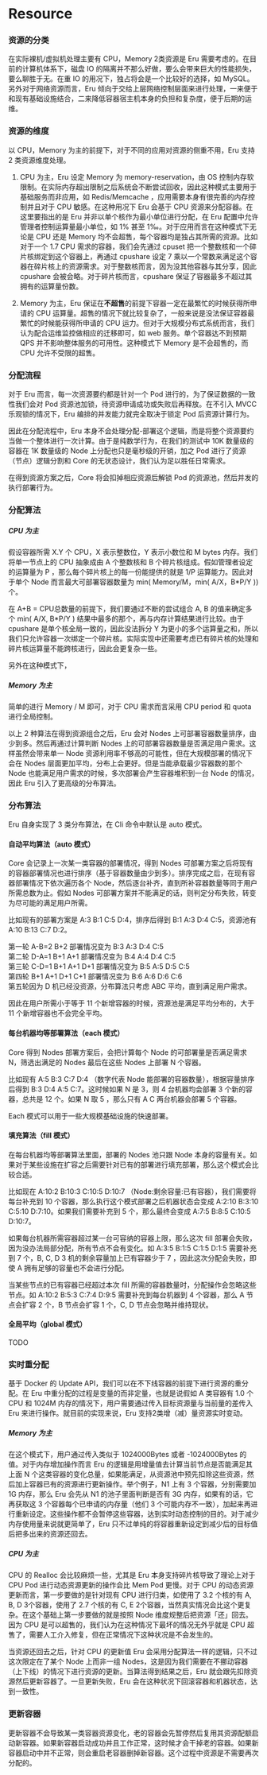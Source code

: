 # Resource

### 资源的分类

在实际裸机/虚拟机处理主要有 CPU，Memory 2类资源是 Eru 需要考虑的。在目前的计算机体系下，磁盘 IO 的隔离并不那么好做，要么会带来巨大的性能损失，要么聊胜于无。在重 IO 的用况下，独占将会是一个比较好的选择，如 MySQL。另外对于网络资源而言，Eru 倾向于交给上层网络控制层面来进行处理，一来便于和现有基础设施结合，二来降低容器宿主机本身的负担和复杂度，便于后期的运维。

### 资源的维度

以 CPU，Memory 为主的前提下，对于不同的应用对资源的侧重不用，Eru 支持 2 类资源维度处理。

1. CPU 为主，Eru 设定 Memory 为 memory-reservation，由 OS 控制内存软限制。在实际内存超出限制之后系统会不断尝试回收，因此这种模式主要用于基础服务而非应用，如 Redis/Memcache ，应用需要本身有很完善的内存控制并且对于 CPU 敏感。在这种用况下 Eru 会基于 CPU 资源来分配容器。在这里要指出的是 Eru 并非以单个核作为最小单位进行分配，在 Eru 配置中允许管理者控制运算量最小单位，如 1% 甚至 1‰。对于应用而言在这种模式下无论是 CPU 还是 Memory 均不会超售，每个容器均是独占其所需的资源。比如对于一个 1.7 CPU 需求的容器，我们会先通过 cpuset 把一个整数核和一个碎片核绑定到这个容器上，再通过 cpushare 设定 7 乘以一个常数来满足这个容器在碎片核上的资源需求。对于整数核而言，因为没其他容器与其分享，因此 cpushare 会被会略。对于碎片核而言，cpushare 保证了容器最多不超过其拥有的运算量份数。

2. Memory 为主，Eru 保证在**不超售**的前提下容器一定在最繁忙的时候获得所申请的 CPU 运算量。超售的情况下就比较复杂了，一般来说是没法保证容器最繁忙的时候能获得所申请的 CPU 运力。但对于大规模分布式系统而言，我们认为配合运维监控做相应的迁移即可，如 web 服务。单个容器达不到预期 QPS 并不影响整体服务的可用性。这种模式下 Memory 是不会超售的，而 CPU 允许不受限的超售。

### 分配流程

对于 Eru 而言，每一次资源要约都是针对一个 Pod 进行的，为了保证数据的一致性我们会对 Pod 资源池加锁，待资源申请成功或失败后再释放。在不引入 MVCC 乐观锁的情况下，Eru 编排的并发能力就完全取决于锁定 Pod 后资源计算行为。

因此在分配流程中，Eru 本身不会处理分配-部署这个逻辑，而是将整个资源要约当做一个整体进行一次计算。由于是纯数学行为，在我们的测试中 10K 数量级的容器在 1K 数量级的 Node 上分配也只是毫秒级的开销，加之 Pod 进行了资源（节点）逻辑分割和 Core 的无状态设计，我们认为足以胜任日常需求。

在得到资源方案之后，Core 将会扣掉相应资源后解锁 Pod 的资源池，然后并发的执行部署行为。

### 分配算法

##### CPU 为主

假设容器所需 X.Y 个 CPU，X 表示整数位，Y 表示小数位和 M bytes 内存。我们将单一节点上的 CPU 抽象成由 A 个整数核和 B 个碎片核组成。假如管理者设定的运算量为 P ，那么每个碎片核上的每一份能提供的就是 1/P 运算能力。因此对于单个 Node 而言最大可部署容器数量为 min( Memory/M，min( A/X，B*P/Y )) 个。

在 A+B = CPU总数量的前提下，我们要通过不断的尝试组合 A, B 的值来确定多个 min( A/X, B*P/Y ) 结果中最多的那个，再与内存计算结果进行比较。由于 cpushare 是单个核全局一致的，因此没法拆分 Y 为更小的多个运算量之和，所以我们只允许容器一次绑定一个碎片核。实际实现中还需要考虑已有碎片核的处理和碎片核运算量不能跨核进行，因此会更复杂一些。

另外在这种模式下，

##### Memory 为主

简单的进行 Memory / M 即可，对于 CPU 需求而言采用 CPU period 和 quota 进行全局控制。

以上 2 种算法在得到资源组合之后，Eru 会对 Nodes 上可部署容器数量排序，由少到多。然后再通过计算判断 Nodes 上的可部署容器数量是否满足用户需求。这样虽然会带来单一 Node 资源利用率不够高的可能性，但在大规模部署的情况下会在 Nodes 层面更加平均，分布上会更好。但是当能承载最少容器数的那个 Node 也能满足用户需求的时候，多次部署会产生容器堆积到一台 Node 的情况，因此 Eru 引入了更高级的分布算法。

### 分布算法

Eru 自身实现了 3 类分布算法，在 Cli 命令中默认是 auto 模式。

#### 自动平均算法（auto 模式）

Core 会记录上一次某一类容器的部署情况，得到 Nodes 可部署方案之后将现有的容器部署情况也进行排序（基于容器数量由少到多）。排序完成之后，在现有容器部署情况下依次遍历各个 Node，然后逐台补齐，直到所补容器数量等同于用户所需总数为止。假如 Nodes 可部署方案并不能满足的话，则判定分布失败，转变为尽可能的满足用户所需。

比如现有的部署方案是 A:3 B:1 C:5 D:4，排序后得到 B:1 A:3 D:4 C:5，资源池有 A:10 B:13 C:7 D:2。

第一轮 A-B=2 B+2 部署情况变为 B:3 A:3 D:4 C:5    
第二轮 D-A=1 B+1 A+1 部署情况变为 B:4 A:4 D:4 C:5    
第三轮 C-D=1 B+1 A+1 D+1 部署情况变为 B:5 A:5 D:5 C:5    
第四轮 B+1 A+1 D+1 C+1 部署情况变为 B:6 A:6 D:6 C:6    
第五轮因为 D 机已经没资源，分布算法只考虑 ABC 平均，直到满足用户需求。

因此在用户所需小于等于 11 个新增容器的时候，资源池是满足平均分布的，大于 11 个新增容器也不会完全平均。

#### 每台机器均等部署算法（each 模式）

Core 得到 Nodes 部署方案后，会把计算每个 Node 的可部署量是否满足需求 N，筛选出满足的 Nodes 最后在这些 Nodes 上部署 N 个容器。

比如现有 A:5 B:3 C:7 D:4 （数字代表 Node 能部署的容器数量），根据容量排序后得到 B:3 D:4 A:5 C:7。这时候如果 N 是 3，则 4 台机器均会部署 3 个新的容器，总共是 12 个。如果 N 取 5 ，那么只有 A C 两台机器会部署 5 个容器。

Each 模式可以用于一些大规模基础设施的快速部署。

#### 填充算法（fill 模式）

在每台机器均等部署算法里面，部署的 Nodes 池只跟 Node 本身的容量有关。如果对于某些设施在扩容之后需要针对已有的部署进行填充部署，那么这个模式会比较合适。

比如现在 A:10:2 B:10:3 C:10:5 D:10:7 （Node:剩余容量:已有容器），我们需要将每台补充到 10 个容器，那么执行这个模式部署之后机器状态会变成 A:2:10 B:3:10 C:5:10 D:7:10。如果我们需要补充到 5 个，那么最终会变成 A:7:5 B:8:5 C:10:5 D:10:7。

如果每台机器所需容器超过某一台可容纳的容器上限，那么这次 fill 部署会失败，因为没办法局部分配，所有节点不会有变化。如 A:3:5 B:1:5 C:1:5 D:1:5 需要补充到 7 个，B, C, D 3 机的剩余容量加上已有容器少于 7 ，因此这次分配会失败，即使 A 拥有足够的容量也不会进行分配。

当某些节点的已有容器已经超过本次 fill 所需的容器数量时，分配操作会忽略这些节点。如 A:10:2 B:5:3 C:7:4 D:9:5 需要补充到每台机器到 4 个容器，那么 A 节点会扩容 2 个，B 节点会扩容 1 个，C, D 节点会忽略并维持现状。

#### 全局平均（global 模式）

TODO

### 实时重分配

基于 Docker 的 Update API，我们可以在不下线容器的前提下进行资源的重分配。在 Eru 中重分配的过程是变量的而非定量，也就是说假如 A 类容器有 1.0 个 CPU 和 1024M 内存的情况下，用户需要通过传入目标资源量与当前量的差传入 Eru 来进行操作。就目前的实现来说，Eru 支持2类增（减）量资源实时变动。

##### Memory 为主

在这个模式下，用户通过传入类似于 1024000Bytes 或者 -1024000Bytes 的值。对于内存增加操作而言 Eru 的逻辑是用增量值去计算当前节点是否能满足其上面 N 个这类容器的变化总量，如果能满足，从资源池中预先扣除这些资源，然后加上容器已有的资源进行更新操作。举个例子，N1 上有 3 个容器，分别需要加 1G 内存，那么 Eru 会先从 N1 的池子里面判断是否有 3G 内存，如果有的话，它再获取这 3 个容器每个已申请的内存量（他们 3 个可能内存不一致），加起来再进行重新设定。这些操作都不会暂停这些容器，达到实时动态控制的目的。对于减少内存使用量来说就更简单了，Eru 只不过单纯的将容器重新设定到减少后的目标值后把多出来的资源还回去。

##### CPU 为主

CPU 的 Realloc 会比较麻烦一些，尤其是 Eru 本身支持碎片核导致了理论上对于 CPU Pod 进行动态资源更新的操作会比 Mem Pod 更慢。对于 CPU 的动态资源更新而言，第一步要做的是针对现有 CPU 进行归类，如使用了 3.2 个核的有 A, B, D 3个容器，使用了 2.7 个核的有 C, E 2个容器，当然真实情况会比这个更复杂。在这个基础上第一步要做的就是按照 Node 维度规整后把资源「还」回去。因为 CPU 是可以超售的，我们认为在这种情况下最坏的情况无外乎就是 CPU 超售了，需要人工介入修复，但在正常情况下这种状况是不会发生的。

当资源还回去之后，针对 CPU 的更新值 Eru 会采用分配算法一样的逻辑，只不过这次限定在了某个 Node 上而非一组 Nodes，这是因为我们需要在不挪动容器（上下线）的情况下进行资源的更新。当算法得到结果之后，Eru 就会跟先扣除资源然后更新容器了。一旦更新失败，Eru 会在这种状况下回滚容器和机器状态，达到一致性。

### 更新容器

更新容器不会导致某一类容器资源变化，老的容器会先暂停然后复用其资源配额启动新容器。如果新容器启动成功并且工作正常，这时候才会干掉老的容器。如果新容器启动中并不正常，则会重启老容器删掉新容器。这个过程中资源是不需要再次分配的。
